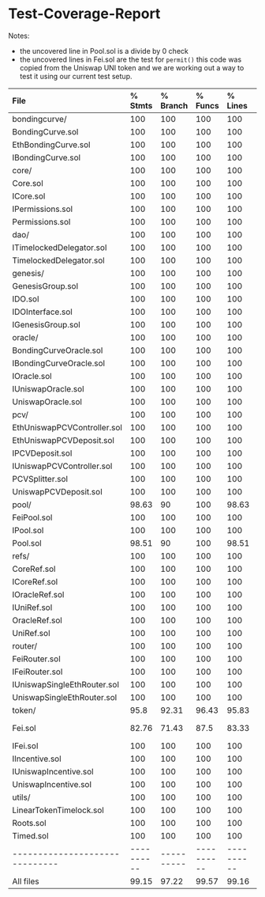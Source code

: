 # Test-Coverage-Report

Notes:

* the uncovered line in Pool.sol is a divide by 0 check
* the uncovered lines in Fei.sol are the test for `permit()` this code was copied from the Uniswap UNI token and we are working out a way to test it using our current test setup.

| File | % Stmts | % Branch | % Funcs | % Lines | Uncovered Lines |
| :--- | :--- | :--- | :--- | :--- | :--- |
| bondingcurve/ | 100 | 100 | 100 | 100 |  |
| BondingCurve.sol | 100 | 100 | 100 | 100 |  |
| EthBondingCurve.sol | 100 | 100 | 100 | 100 |  |
| IBondingCurve.sol | 100 | 100 | 100 | 100 |  |
| core/ | 100 | 100 | 100 | 100 |  |
| Core.sol | 100 | 100 | 100 | 100 |  |
| ICore.sol | 100 | 100 | 100 | 100 |  |
| IPermissions.sol | 100 | 100 | 100 | 100 |  |
| Permissions.sol | 100 | 100 | 100 | 100 |  |
| dao/ | 100 | 100 | 100 | 100 |  |
| ITimelockedDelegator.sol | 100 | 100 | 100 | 100 |  |
| TimelockedDelegator.sol | 100 | 100 | 100 | 100 |  |
| genesis/ | 100 | 100 | 100 | 100 |  |
| GenesisGroup.sol | 100 | 100 | 100 | 100 |  |
| IDO.sol | 100 | 100 | 100 | 100 |  |
| IDOInterface.sol | 100 | 100 | 100 | 100 |  |
| IGenesisGroup.sol | 100 | 100 | 100 | 100 |  |
| oracle/ | 100 | 100 | 100 | 100 |  |
| BondingCurveOracle.sol | 100 | 100 | 100 | 100 |  |
| IBondingCurveOracle.sol | 100 | 100 | 100 | 100 |  |
| IOracle.sol | 100 | 100 | 100 | 100 |  |
| IUniswapOracle.sol | 100 | 100 | 100 | 100 |  |
| UniswapOracle.sol | 100 | 100 | 100 | 100 |  |
| pcv/ | 100 | 100 | 100 | 100 |  |
| EthUniswapPCVController.sol | 100 | 100 | 100 | 100 |  |
| EthUniswapPCVDeposit.sol | 100 | 100 | 100 | 100 |  |
| IPCVDeposit.sol | 100 | 100 | 100 | 100 |  |
| IUniswapPCVController.sol | 100 | 100 | 100 | 100 |  |
| PCVSplitter.sol | 100 | 100 | 100 | 100 |  |
| UniswapPCVDeposit.sol | 100 | 100 | 100 | 100 |  |
| pool/ | 98.63 | 90 | 100 | 98.63 |  |
| FeiPool.sol | 100 | 100 | 100 | 100 |  |
| IPool.sol | 100 | 100 | 100 | 100 |  |
| Pool.sol | 98.51 | 90 | 100 | 98.51 | 70 |
| refs/ | 100 | 100 | 100 | 100 |  |
| CoreRef.sol | 100 | 100 | 100 | 100 |  |
| ICoreRef.sol | 100 | 100 | 100 | 100 |  |
| IOracleRef.sol | 100 | 100 | 100 | 100 |  |
| IUniRef.sol | 100 | 100 | 100 | 100 |  |
| OracleRef.sol | 100 | 100 | 100 | 100 |  |
| UniRef.sol | 100 | 100 | 100 | 100 |  |
| router/ | 100 | 100 | 100 | 100 |  |
| FeiRouter.sol | 100 | 100 | 100 | 100 |  |
| IFeiRouter.sol | 100 | 100 | 100 | 100 |  |
| IUniswapSingleEthRouter.sol | 100 | 100 | 100 | 100 |  |
| UniswapSingleEthRouter.sol | 100 | 100 | 100 | 100 |  |
| token/ | 95.8 | 92.31 | 96.43 | 95.83 |  |
| Fei.sol | 82.76 | 71.43 | 87.5 | 83.33 | ... 101,102,103 |
| IFei.sol | 100 | 100 | 100 | 100 |  |
| IIncentive.sol | 100 | 100 | 100 | 100 |  |
| IUniswapIncentive.sol | 100 | 100 | 100 | 100 |  |
| UniswapIncentive.sol | 100 | 100 | 100 | 100 |  |
| utils/ | 100 | 100 | 100 | 100 |  |
| LinearTokenTimelock.sol | 100 | 100 | 100 | 100 |  |
| Roots.sol | 100 | 100 | 100 | 100 |  |
| Timed.sol | 100 | 100 | 100 | 100 |  |
| ------------------------------ | ---------- | ---------- | ---------- | ---------- | ---------------- |
| All files | 99.15 | 97.22 | 99.57 | 99.16 |  |

